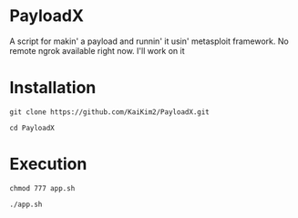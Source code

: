# PayloadX

A script for makin' a payload and runnin' it usin' metasploit framework. No remote ngrok available right now. I'll work on it

# Installation
```
git clone https://github.com/KaiKim2/PayloadX.git

cd PayloadX

```
# Execution
```
chmod 777 app.sh

./app.sh

```
